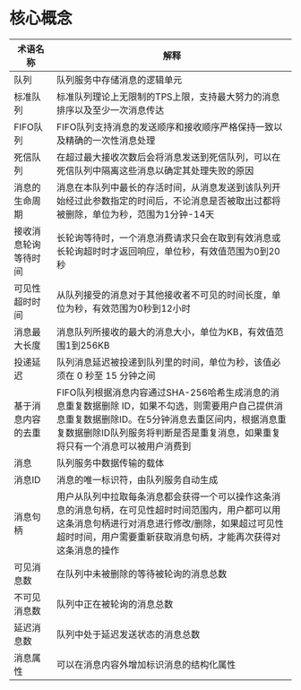 # 核心概念

| **术语名称**         | **解释**                                                     |
| -------------------- | ------------------------------------------------------------ |
| 队列                 | 队列服务中存储消息的逻辑单元                                 |
| 标准队列             | 标准队列理论上无限制的TPS上限，支持最大努力的消息排序以及至少一次消息传达 |
| FIFO队列             | FIFO队列支持消息的发送顺序和接收顺序严格保持一致以及精确的一次性消息处理 |
| 死信队列             | 在超过最大接收次数后会将消息发送到死信队列，可以在死信队列中隔离这些消息以确定其处理失败的原因 |
| 消息的生命周期       | 消息在本队列中最长的存活时间，从消息发送到该队列开始经过此参数指定的时间后，不论消息是否被取出过都将被删除，单位为秒，范围为1分钟-14天 |
| 接收消息轮询等待时间 | 长轮询等待时，一个消息消费请求只会在取到有效消息或长轮询超时时才返回响应，单位秒，有效值范围为0到20秒 |
| 可见性超时时间       | 从队列接受的消息对于其他接收者不可见的时间长度，单位为秒，有效范围为0秒到12小时 |
| 消息最大长度         | 消息队列所接收的最大的消息大小，单位为KB，有效值范围1到256KB |
| 投递延迟             | 队列消息延迟被投递到队列里的时间，单位为秒，该值必须在 0 秒至 15 分钟之间 |
| 基于消息内容的去重   | FIFO队列根据消息内容通过SHA-256哈希生成消息的消息重复数据删除 ID，如果不勾选，则需要用户自己提供消息重复数据删除ID。在5分钟消息去重区间内，根据消息重复数据删除ID队列服务将判断是否是重复消息，如果重复将只有一个消息可以被用户消费到 |
| 消息                 | 队列服务中数据传输的载体                                     |
| 消息ID               | 消息的唯一标识符，由队列服务自动生成                         |
| 消息句柄             | 用户从队列中拉取每条消息都会获得一个可以操作这条消息的消息句柄，在可见性超时时间范围内，用户都可以用这条消息句柄进行对消息进行修改/删除，如果超过可见性超时时间，用户需要重新获取消息句柄，才能再次获得对这条消息的操作 |
| 可见消息数           | 在队列中未被删除的等待被轮询的消息总数                       |
| 不可见消息数         | 队列中正在被轮询的消息总数                                   |
| 延迟消息数           | 队列中处于延迟发送状态的消息总数                             |
| 消息属性             | 可以在消息内容外增加标识消息的结构化属性                     |
